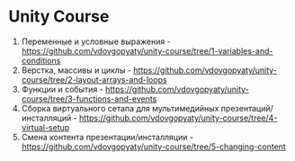 # Unity Course

1. Переменные и условные выражения - https://github.com/vdovgopyaty/unity-course/tree/1-variables-and-conditions
2. Верстка, массивы и циклы - https://github.com/vdovgopyaty/unity-course/tree/2-layout-arrays-and-loops
3. Функции и события - https://github.com/vdovgopyaty/unity-course/tree/3-functions-and-events
4. Сборка виртуального сетапа для мультимедийных презентаций/инсталляций - https://github.com/vdovgopyaty/unity-course/tree/4-virtual-setup
5. Смена контента презентации/инсталляции - https://github.com/vdovgopyaty/unity-course/tree/5-changing-content
